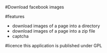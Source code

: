 #Download facebook images

#features
* download images of a page into a directory
* download images of a page into a zip file
* captcha


#licence
this application is published under GPL

